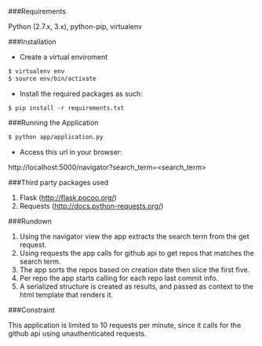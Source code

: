 ###Requirements

Python (2.7.x, 3.x), python-pip, virtualenv

###Installation

- Create a virtual enviroment 
```bash
$ virtualenv env 
$ source env/bin/activate
```
- Install the required packages as such:
```
$ pip install -r requirements.txt
```
###Running the Application

```bash
$ python app/application.py
```
- Access this url in your browser:

http://localhost:5000/navigator?search_term=<search_term>

###Third party packages used

1. Flask (http://flask.pocoo.org/)
2. Requests (http://docs.python-requests.org/)


###Rundown

1. Using the navigator view the app extracts the search term from the get request.
2. Using requests the app calls for github api to get repos that matches the search term.
3. The app sorts the repos based on creation date then slice the first five.
4. Per repo the app starts calling for each repo last commit info.
5. A serialized structure is created as results, and passed as context to the html template that renders it.


###Constraint

This application is limited to 10 requests per minute, since it calls for the github api using unauthenticated requests. 

